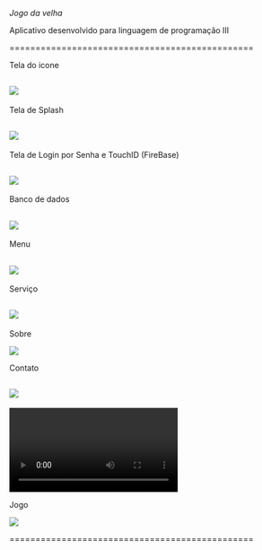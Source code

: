 *Jogo da velha*

Aplicativo  desenvolvido para linguagem de programação III

===============================================
 
 Tela do icone
 
 ![](https://github.com/jacksonn455/Jogo-da-Velha/blob/main/img/icone.png)
--------------------
 
 Tela de Splash
 
 ![](https://github.com/jacksonn455/Jogo-da-Velha/blob/main/img/splash.png)
--------------------
 Tela de Login por Senha e TouchID (FireBase)
 
 ![](https://github.com/jacksonn455/armarios_inteligentes_biccateca/blob/master/login3.png)
--------------------
 
  Banco de dados
 
 ![](https://github.com/jacksonn455/Jogo-da-Velha/blob/main/img/banco.png)
--------------------

 Menu
 
 ![](https://github.com/jacksonn455/Jogo-da-Velha/blob/main/img/menu.png)
--------------------

 Serviço
 
 ![](https://github.com/jacksonn455/Jogo-da-Velha/blob/main/img/servico.png)
--------------------

 Sobre
 
 ![](https://github.com/jacksonn455/Jogo-da-Velha/blob/main/img/sobre.png)

 Contato
 
 ![](https://github.com/jacksonn455/Jogo-da-Velha/blob/main/img/contato.png)
--------------------

 ![](https://github.com/jacksonn455/armarios_inteligentes_biccateca/blob/master/conectado.mp4)

 Jogo
 
 ![](https://github.com/jacksonn455/Jogo-da-Velha/blob/main/img/jogo.png)

===============================================
